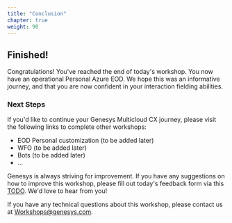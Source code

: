 ```yaml
---
title: "Conclusion"
chapter: true
weight: 90
---
```


## Finished!

Congratulations! You've reached the end of today's workshop. You now have an operational Personal Azure EOD. We hope this was an informative journey, and that you are now confident in your interaction fielding abilities.  

### Next Steps
If you'd like to continue your Genesys Multicloud CX journey, please visit the following links to complete other workshops:

* EOD Personal customization (to be added later)
* WFO (to be added later)
* Bots (to be added later)
* ...

Genesys is always striving for improvement. If you have any suggestions on how to improve this workshop, please fill out today's feedback form via this [TODO](TODO). We'd love to hear from you!

If you have any technical questions about this workshop, please contact us at Workshops@genesys.com.
